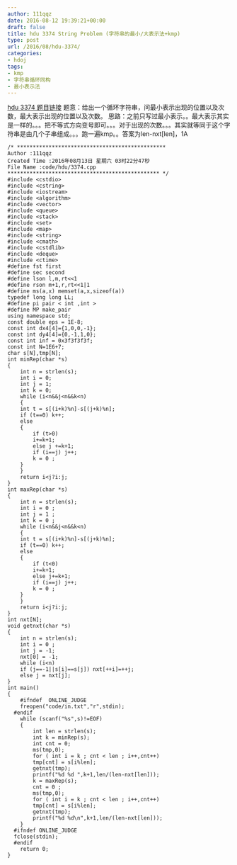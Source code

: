 ```yaml
---
author: 111qqz
date: 2016-08-12 19:39:21+00:00
draft: false
title: hdu 3374 String Problem (字符串的最小/大表示法+kmp)
type: post
url: /2016/08/hdu-3374/
categories:
- hdoj
tags:
- kmp
- 字符串循环同构
- 最小表示法
---
```


[hdu 3374 题目链接](http://acm.hdu.edu.cn/showproblem.php?pid=3374)
题意：给出一个循环字符串，问最小表示出现的位置以及次数，最大表示出现的位置以及次数。
思路：之前只写过最小表示。。最大表示其实是一样的。。。把不等式方向变号即可。。。对于出现的次数。。。其实就等同于这个字符串是由几个子串组成。。。跑一遍kmp。。答案为len-nxt[len]，1A



    
    /* ***********************************************
    Author :111qqz
    Created Time :2016年08月13日 星期六 03时22分47秒
    File Name :code/hdu/3374.cpp
    ************************************************ */
    #include <cstdio>
    #include <cstring>
    #include <iostream>
    #include <algorithm>
    #include <vector>
    #include <queue>
    #include <stack>
    #include <set>
    #include <map>
    #include <string>
    #include <cmath>
    #include <cstdlib>
    #include <deque>
    #include <ctime>
    #define fst first
    #define sec second
    #define lson l,m,rt<<1
    #define rson m+1,r,rt<<1|1
    #define ms(a,x) memset(a,x,sizeof(a))
    typedef long long LL;
    #define pi pair < int ,int >
    #define MP make_pair
    using namespace std;
    const double eps = 1E-8;
    const int dx4[4]={1,0,0,-1};
    const int dy4[4]={0,-1,1,0};
    const int inf = 0x3f3f3f3f;
    const int N=1E6+7;
    char s[N],tmp[N];
    int minRep(char *s)
    {
        int n = strlen(s);
        int i = 0;
        int j = 1;
        int k = 0;
        while (i<n&&j<n&&k<n)
        {
    	int t = s[(i+k)%n]-s[(j+k)%n];
    	if (t==0) k++;
    	else
    	{
    	    if (t>0)
    		i+=k+1;
    	    else j +=k+1;
    	    if (i==j) j++;
    	    k = 0 ;
    	}
        }
        return i<j?i:j;
    }
    int maxRep(char *s)
    {
        int n = strlen(s);
        int i = 0 ;
        int j = 1 ;
        int k = 0 ; 
        while (i<n&&j<n&&k<n)
        {
    	int t = s[(i+k)%n]-s[(j+k)%n];
    	if (t==0) k++;
    	else
    	{
    	    if (t<0)
    		i+=k+1;
    	    else j+=k+1;
    	    if (i==j) j++;
    	    k = 0 ;
    	}
        }
        return i<j?i:j;
    }
    int nxt[N];
    void getnxt(char *s)
    {
        int n = strlen(s);
        int i = 0 ;
        int j = -1;
        nxt[0] = -1;
        while (i<n)
    	if (j==-1||s[i]==s[j]) nxt[++i]=++j;
    	else j = nxt[j];
    }
    int main()
    {
    	#ifndef  ONLINE_JUDGE 
    	freopen("code/in.txt","r",stdin);
      #endif
    	while (scanf("%s",s)!=EOF)
    	{
    	    int len = strlen(s);
    	    int k = minRep(s);
    	    int cnt = 0;
    	    ms(tmp,0);
    	    for ( int i = k ; cnt < len ; i++,cnt++)
    		tmp[cnt] = s[i%len];
    	    getnxt(tmp);
    	    printf("%d %d ",k+1,len/(len-nxt[len]));
    	    k = maxRep(s);
    	    cnt = 0 ;
    	    ms(tmp,0);
    	    for ( int i = k ; cnt < len ; i++,cnt++)
    		tmp[cnt] = s[i%len];
    	    getnxt(tmp);
    	    printf("%d %d\n",k+1,len/(len-nxt[len]));
    	}
      #ifndef ONLINE_JUDGE  
      fclose(stdin);
      #endif
        return 0;
    }
    





